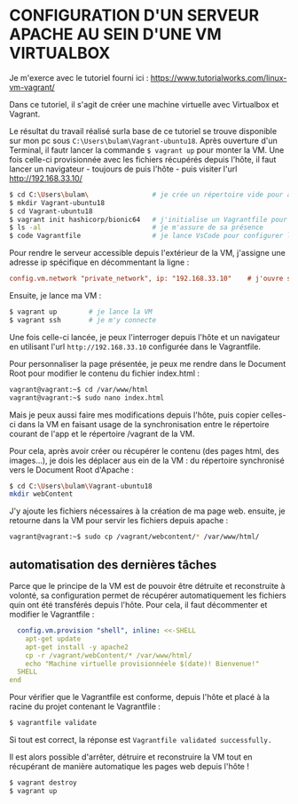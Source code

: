 # CONFIGURATION D'UN SERVEUR APACHE AU SEIN D'UNE VM VIRTUALBOX

Je m'exerce avec le tutoriel fourni ici : https://www.tutorialworks.com/linux-vm-vagrant/

Dans ce tutoriel, il s'agit de créer une machine virtuelle avec Virtualbox et Vagrant.

Le résultat du travail réalisé surla base de ce tutoriel se trouve disponible sur mon pc sous `C:\Users\bulam\Vagrant-ubuntu18`.
Après ouverture d'un Terminal, il fautr lancer la commande `$ vagrant up` pour monter la VM. Une fois celle-ci provisionnée avec les fichiers récupérés depuis l'hôte, il faut lancer un navigateur - toujours de puis l'hôte - puis visiter l'url http://192.168.33.10/

```bash
$ cd C:\Users\bulam\                # je crée un répertoire vide pour accueillir mon projet
$ mkdir Vagrant-ubuntu18            
$ cd Vagrant-ubuntu18
$ vagrant init hashicorp/bionic64   # j'initialise un Vagrantfile pour monter une distribution ubuntu
$ ls -al                            # je m'assure de sa présence
$ code Vagrantfile                  # je lance VsCode pour configurer le réseau
```

Pour rendre le serveur accessible depuis l'extérieur de la VM, j'assigne une adresse ip spécifique en décommentant la ligne :

```ini
config.vm.network "private_network", ip: "192.168.33.10"    # j'ouvre sur l'extérieur
```

Ensuite, je lance ma VM :

```bash
$ vagrant up        # je lance la VM
$ vagrant ssh       # je m'y connecte
```

Une fois celle-ci lancée, je peux l'interroger depuis l'hôte et un navigateur en utilisant l'url `http://192.168.33.10` configurée dans le Vagrantfile.

Pour personnaliser la page présentée, je peux me rendre dans le Document Root pour modifier le contenu du fichier index.html :

```bash
vagrant@vagrant:~$ cd /var/www/html
vagrant@vagrant:~$ sudo nano index.html
```

Mais je peux aussi faire mes modifications depuis l'hôte, puis copier celles-ci dans la VM en faisant usage de la synchronisation entre le répertoire courant de l'app et le répertoire /vagrant de la VM.

Pour cela, après avoir créer ou récupérer le contenu (des pages html, des images...), je dois les déplacer aus ein de la VM : du répertoire synchronisé vers le Document Root d'Apache :

```bash
$ cd C:\Users\bulam\Vagrant-ubuntu18
mkdir webContent
```

J'y ajoute les fichiers nécessaires à la création de ma page web. ensuite, je retourne dans la VM pour servir les fichiers depuis apache :

```bash
vagrant@vagrant:~$ sudo cp /vagrant/webcontent/* /var/www/html/
```

## automatisation des dernières tâches

Parce que le principe de la VM est de pouvoir être détruite et reconstruite à volonté, sa configuration permet de récupérer automatiquement les fichiers quin ont été transférés depuis l'hôte. Pour cela, il faut décommenter et modifier le Vagrantfile : 

```yaml
  config.vm.provision "shell", inline: <<-SHELL
    apt-get update
    apt-get install -y apache2
    cp -r /vagrant/webContent/* /var/www/html/
    echo "Machine virtuelle provisionnéele $(date)! Bienvenue!"
  SHELL
end
```

Pour vérifier que le Vagrantfile est conforme, depuis l'hôte et placé à la racine du projet contenant le Vagrantfile :

```bash
$ vagrantfile validate
```

Si tout est correct, la réponse est `Vagrantfile validated successfully.`

Il est alors possible d'arrêter, détruire et reconstruire la VM tout en récupérant de manière automatique les pages web depuis l'hôte !

```bash
$ vagrant destroy
$ vagrant up
```
